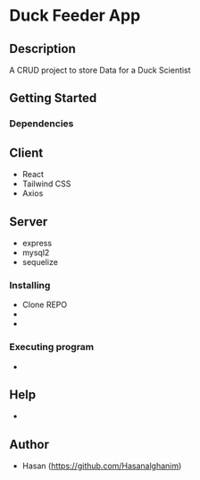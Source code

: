 # Duck Feeder App


## Description

A CRUD project to store Data for a Duck Scientist

## Getting Started

### Dependencies

## Client
* React
* Tailwind CSS
* Axios 

## Server
* express
* mysql2
* sequelize

### Installing

* Clone REPO
* 
* 


### Executing program

* 



## Help

* 


## Author

* Hasan (https://github.com/Hasanalghanim)
